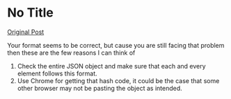 # No Title

[Original Post](https://discourse.onlinedegree.iitm.ac.in/t/161083/121)

<p>Your format seems to be correct, but cause you are still facing that problem then these are the few reasons I can think of</p>
<ol>
<li>Check the entire JSON object and make sure that each and every element follows this format.</li>
<li>Use Chrome for getting that hash code, it could be the case that some other browser may not be pasting the object as intended.</li>
</ol>
